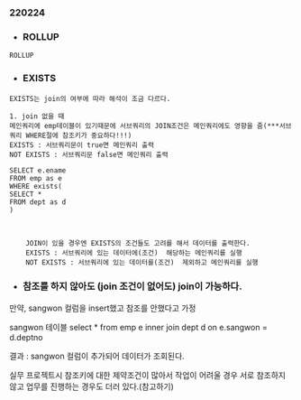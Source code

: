 ### 220224

- ### ROLLUP
```
ROLLUP

```
- ### EXISTS
``` 
EXISTS는 join의 여부에 따라 해석이 조금 다르다.

1. join 없을 때
메인쿼리에 emp테이블이 있기때문에 서브쿼리의 JOIN조건은 메인쿼리에도 영향을 줌(***서브쿼리 WHERE절에 참조키가 중요하다!!!)
EXISTS : 서브쿼리문이 true면 메인쿼리 출력 
NOT EXISTS : 서브쿼리문 false면 메인쿼리 출력

SELECT e.ename
FROM emp as e
WHERE exists(
SELECT *
FROM dept as d
)
    


    JOIN이 있을 경우엔 EXISTS의 조건들도 고려를 해서 데이터를 출력한다. 
    EXISTS : 서브쿼리에 있는 데이터에(조건)  해당하는 메인쿼리를 실행 
    NOT EXISTS : 서브쿼리에 있는 데이터를(조건)  제외하고 메인쿼리를 실행
```




- ### 참조를 하지 않아도 (join 조건이 없어도) join이 가능하다. 
만약, sangwon 컬럼을 insert했고 참조를 안했다고 가정

sangwon 테이블
select 
*
from emp e
inner join dept d
on e.sangwon = d.deptno

결과 : sangwon 컬럼이 추가되어 데이터가 조회된다.

실무 프로젝트시 참조키에 대한 제약조건이 많아서 작업이 어려울 경우
서로 참조하지 않고 업무를 진행하는 경우도 더러 있다.(참고하기)

